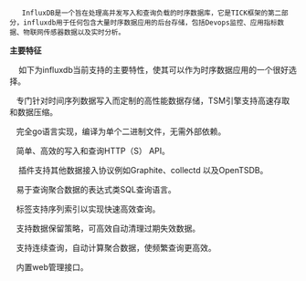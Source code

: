        InfluxDB是一个旨在处理高并发写入和查询负载的时序数据库，它是TICK框架的第二部分，influxdb用于任何包含大量时序数据应用的后台存储，包括Devops监控、应用指标数据、物联网传感器数据以及实时分析。



**主要特征**

    如下为influxdb当前支持的主要特性，使其可以作为时序数据应用的一个很好选择。

   专门针对时间序列数据写入而定制的高性能数据存储，TSM引擎支持高速存取和数据压缩。

   完全go语言实现，编译为单个二进制文件，无需外部依赖。

   简单、高效的写入和查询HTTP（S） API。

    插件支持其他数据接入协议例如Graphite、collectd 以及OpenTSDB。

   易于查询聚合数据的表达式类SQL查询语言。

   标签支持序列索引以实现快速高效查询。

   支持数据保留策略，可高效自动清理过期失效数据。

   支持连续查询，自动计算聚合数据，使频繁查询更高效。

   内置web管理接口。

  


